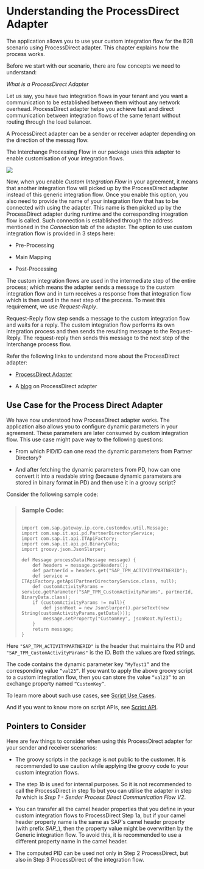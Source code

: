 <!-- loio883b3ee83a3b4669bee0a47bb5990053 -->

# Understanding the ProcessDirect Adapter

The application allows you to use your custom integration flow for the B2B scenario using ProcessDirect adapter. This chapter explains how the process works.

Before we start with our scenario, there are few concepts we need to understand:

*What is a ProcessDirect Adapter*

Let us say, you have two integration flows in your tenant and you want a communication to be established between them without any network overhead. ProcessDirect adapter helps you achieve fast and direct communication between integration flows of the same tenant without routing through the load balancer.

A ProcessDirect adapter can be a sender or receiver adapter depending on the direction of the messag flow.

The Interchange Processing Flow in our package uses this adapter to enable customisation of your integration flows.

![](images/ProcessDirect_Adapter_in_Interchange_Processing_Flow_95e4747.jpg)

Now, when you enable *Custom Integration Flow* in your agreement, it means that another integration flow will picked up by the ProcessDirect adapter instead of this generic integration flow. Once you enable this option, you also need to provide the name of your integration flow that has to be connected with using the adapter. This name is then picked up by the ProcessDirect adapter during runtime and the corresponding integration flow is called. Such connection is established through the address mentioned in the *Connection* tab of the adapter. The option to use custom integration flow is provided in 3 steps here:

-   Pre-Processing

-   Main Mapping
-   Post-Processing

The custom integration flows are used in the intermediate step of the entire process; which means the adapter sends a message to the custom integration flow and in turn receives a response from that integration flow which is then used in the next step of the process. To meet this requirement, we use *Request-Reply*.

Request-Reply flow step sends a message to the custom integration flow and waits for a reply. The custom integration flow performs its own integration process and then sends the resulting message to the Request-Reply. The request-reply then sends this message to the next step of the Interchange process flow.

Refer the following links to understand more about the ProcessDirect adapter:

-   [ProcessDirect Adapter](https://help.sap.com/docs/CLOUD_INTEGRATION/368c481cd6954bdfa5d0435479fd4eaf/74457187451f431298355fbbf807d086.html)

-   A [blog](https://blogs.sap.com/2018/02/14/processdirect-adapter/) on ProcessDirect adapter





<a name="loio883b3ee83a3b4669bee0a47bb5990053__section_bft_3sx_lyb"/>

## Use Case for the Process Direct Adapter

We have now understood how ProcessDirect adapter works. The application also allows you to configure dynamic parameters in your agreement. These parameters are later consumed by custom integration flow. This use case might pave way to the following questions:

-   From which PID/ID can one read the dynamic parameters from Partner Directory?

-   And after fetching the dynamic parameters from PD, how can one convert it into a readable string \(because dynamic parameters are stored in binary format in PD\) and then use it in a groovy script?

Consider the following sample code:

> ### Sample Code:  
> ```
> 
> import com.sap.gateway.ip.core.customdev.util.Message;
> import com.sap.it.api.pd.PartnerDirectoryService;
> import com.sap.it.api.ITApiFactory;
> import com.sap.it.api.pd.BinaryData;
> import groovy.json.JsonSlurper;
> 
> def Message processData(Message message) {
>     def headers = message.getHeaders();
>     def partnerId = headers.get("SAP_TPM_ACTIVITYPARTNERID");
>     def service = ITApiFactory.getApi(PartnerDirectoryService.class, null);
>     def customActivityParams = service.getParameter("SAP_TPM_CustomActivityParams", partnerId, BinaryData.class);
>     if (customActivityParams != null){
>         def jsonRoot = new JsonSlurper().parseText(new String(customActivityParams.getData()));
>         message.setProperty("CustomKey", jsonRoot.MyTest1);
>     }
>     return message;
> }
> 
> ```

Here `"SAP_TPM_ACTIVITYPARTNERID"` is the header that maintains the PID and `"SAP_TPM_CustomActivityParams"` is the ID. Both the values are fixed strings.

The code contains the dynamic parameter key `”MyTest1”` and the corresponding value `“val23”`. If you want to apply the above groovy script to a custom integration flow, then you can store the value `“val23”` to an exchange property named `“CustomKey”`.

To learn more about such use cases, see [Script Use Cases](https://help.sap.com/docs/cloud-integration/sap-cloud-integration/script-use-cases).

And if you want to know more on script APIs, see [Script API](https://help.sap.com/doc/a56f52e1a58e4e2bac7f7adbf45b2e26/Cloud/en-US/index.html).



<a name="loio883b3ee83a3b4669bee0a47bb5990053__section_xtc_43r_zyb"/>

## Pointers to Consider

Here are few things to consider when using this ProcessDirect adapter for your sender and receiver scenarios:

-   The groovy scripts in the package is not public to the customer. It is recommended to use caution while applying the groovy code to your custom integration flows.

-   The step *1b* is used for internal purposes. So it is not recommended to call the ProcessDirect in step 1b but you can utilise the adapter in step *1a* which is *Step 1 - Sender Process Direct Communication Flow V2*.
-   You can transfer all the camel header properties that you define in your custom integration flows to ProcessDirect Step 1a, but if your camel header property name is the same as SAP's camel header property \(with prefix *SAP\_*\), then the property value might be overwritten by the Generic integration flow. To avoid this, it is recommended to use a different property name in the camel header.
-   The computed PID can be used not only in Step 2 ProcessDirect, but also in Step 3 ProcessDirect of the integration flow.


